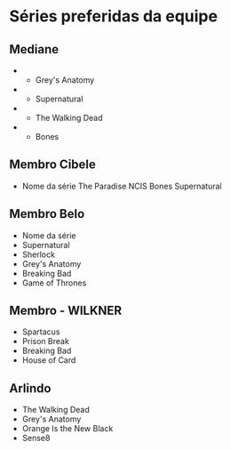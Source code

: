 # Séries preferidas da equipe 

## Mediane
* - Grey's Anatomy
* - Supernatural
* - The Walking Dead 
* - Bones

## Membro Cibele
* Nome da série
The Paradise
NCIS
Bones
Supernatural

## Membro Belo
* Nome da série
* Supernatural 
* Sherlock 
* Grey's Anatomy 
* Breaking Bad 
* Game of Thrones

## Membro - WILKNER
* Spartacus
* Prison Break
* Breaking Bad
* House of Card

## Arlindo
* The Walking Dead
* Grey's Anatomy
* Orange Is the New Black
*  Sense8
